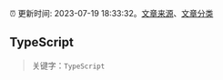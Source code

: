 :alarm_clock: 更新时间: 2023-07-19 18:33:32。[文章来源](/README.md)、[文章分类](/TAGS.md)

## TypeScript


> 关键字：`TypeScript`



